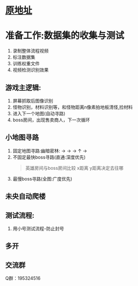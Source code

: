 # [原地址](https://github.com/c925777075/yolov5-dnf)

# 准备工作:数据集的收集与测试

1. 录制整体流程视频
1. 标注数据集
1. 训练权重文件
1. 视频检测识别效果

## 游戏主逻辑:

1. 屏幕抓取后图像识别
2. 怪物识别，材料识别等，和怪物距离n像素拍地板清怪,捡材料
3. 进入下一个地图(自动寻路)
4. boss房间，出现售卖商人，下一次循环

## 小地图寻路

1. 固定地图寻路:幽暗密林:  → → → ↑ →
2. 不固定最快boss寻路(直通:深度优先)
   > 英雄房间与boss房间比较 x距离 y距离决定去往哪
3. 最慢boss寻路(全图:广度优先)

## 未央自动爬楼

## 测试流程:
1. 用小号测试流程-防止封号

## 多开

## 交流群
Q群：195324516
